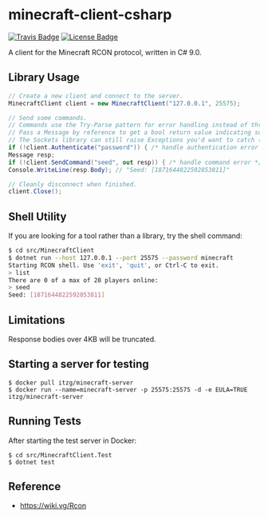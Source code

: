# minecraft-client-csharp

[![Travis Badge]][Travis]
[![License Badge]][License]

A client for the Minecraft RCON protocol, written in C# 9.0.

## Library Usage

```csharp
// Create a new client and connect to the server.
MinecraftClient client = new MinecraftClient("127.0.0.1", 25575);

// Send some commands.
// Commands use the Try-Parse pattern for error handling instead of throwing Exceptions.
// Pass a Message by reference to get a bool return value indicating success or failure.
// The Sockets library can still raise Exceptions you'd want to catch (e.g. connection failures).
if (!client.Authenticate("password")) { /* handle authentication error */ };
Message resp;
if (!client.SendCommand("seed", out resp)) { /* handle command error */ };
Console.WriteLine(resp.Body); // "Seed: [1871644822592853811]"

// Cleanly disconnect when finished.
client.Close();
```

## Shell Utility

If you are looking for a tool rather than a library, try the shell command:

```bash
$ cd src/MinecraftClient
$ dotnet run --host 127.0.0.1 --port 25575 --password minecraft
Starting RCON shell. Use 'exit', 'quit', or Ctrl-C to exit.
> list
There are 0 of a max of 20 players online:
> seed
Seed: [1871644822592853811]
```

## Limitations

Response bodies over 4KB will be truncated.

## Starting a server for testing

```
$ docker pull itzg/minecraft-server
$ docker run --name=minecraft-server -p 25575:25575 -d -e EULA=TRUE itzg/minecraft-server
```

## Running Tests

After starting the test server in Docker:

```
$ cd src/MinecraftClient.Test
$ dotnet test
```

## Reference

- https://wiki.vg/Rcon

[Travis]: https://travis-ci.org/willroberts/minecraft-client-csharp
[Travis Badge]: https://api.travis-ci.org/willroberts/minecraft-client-csharp.svg?branch=main
[License]: https://www.gnu.org/licenses/gpl-3.0
[License Badge]: https://img.shields.io/badge/License-GPLv3-blue.svg